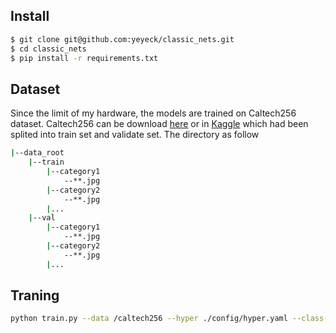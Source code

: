 ## Install
```bash
$ git clone git@github.com:yeyeck/classic_nets.git
$ cd classic_nets
$ pip install -r requirements.txt
```
## Dataset
Since the limit of my hardware, the models are trained on Caltech256 dataset. Caltech256 can be download [here](http://www.vision.caltech.edu/Image_Datasets/Caltech256/) or in [Kaggle](https://www.kaggle.com/caikunye/caltech256) which had been splited into train set and validate set. The directory as follow
```bash
|--data_root
    |--train
        |--category1
            --**.jpg
        |--category2
            --**.jpg
        |...
    |--val
        |--category1
            --**.jpg
        |--category2
            --**.jpg
        |...
``` 
## Traning
```bash
python train.py --data /caltech256 --hyper ./config/hyper.yaml --class-num 256 --batch-size 256 --name exp
```
